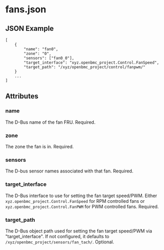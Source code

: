 # fans.json

## JSON Example

```
[
    {
        "name": "fan0",
        "zone": "0",
        "sensors": ["fan0_0"],
        "target_interface": "xyz.openbmc_project.Control.FanSpeed",
        "target_path": "/xyz/openbmc_project/control/fanpwm/"
    }
    ...
]
```

## Attributes

### name

The D-Bus name of the fan FRU. Required.

### zone

The zone the fan is in. Required.

### sensors

The D-bus sensor names associated with that fan. Required.

### target_interface

The D-Bus interface to use for setting the fan target speed/PWM. Either
`xyz.openbmc_project.Control.FanSpeed` for RPM controlled fans or
`xyz.openbmc_project.Control.FanPWM` for PWM controlled fans. Required.

### target_path

The D-Bus object path used for setting the fan target speed/PWM via
"target_interface". If not configured, it defaults to
`/xyz/openbmc_project/sensors/fan_tach/`. Optional.

